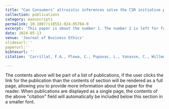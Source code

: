 ```yaml
---
title: "Can Consumers’ altruistic inferences solve the CSR initiative puzzle? A Meta-analytic investigation"
collection: publications
category: manuscripts
permalink: 10.1007/s10551-024-05704-0
excerpt: 'This paper is about the number 1. The number 2 is left for future work.'
date: 2024-05-13
venue: 'Journal of Business Ethics'
slidesurl:''
paperurl:''
bibtexurl: ''
citation: 'Carrillat, F.A., Plewa, C., Pupovac, L., Vanasse, C., Willmott, T., Legoux, R., Napolova, E. (2024). "Paper Title Number 1." <i>Journal 1</i>, 1(1).'

---
```

The contents above will be part of a list of publications, if the user clicks the link for the publication than the contents of section will be rendered as a full page, allowing you to provide more information about the paper for the reader. When publications are displayed as a single page, the contents of the above "citation" field will automatically be included below this section in a smaller font.
